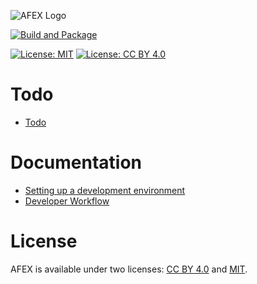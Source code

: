 ![AFEX Logo](./Documentation/Logo.png)

[![Build and Package](https://github.com/xoorath/afex/actions/workflows/Build-and-Package.yml/badge.svg?event=workflow_dispatch)](https://github.com/xoorath/afex/actions/workflows/Build-and-Package.yml)

[![License: MIT](https://img.shields.io/badge/License-MIT-yellow.svg)](https://opensource.org/licenses/MIT) [![License: CC BY 4.0](https://img.shields.io/badge/License-CC_BY_4.0-lightgrey.svg)](https://creativecommons.org/licenses/by/4.0/)

# Todo

* [Todo](./Todo.md)

# Documentation

* [Setting up a development environment](./Documentation/SetupDevEnv.md)
* [Developer Workflow](./Documentation/DevWorkflow.md)

# License

AFEX is available under two licenses: [CC BY 4.0](./Documentation/License.CC%20BY%204.0.md) and [MIT](./Documentation/License.MIT.md).